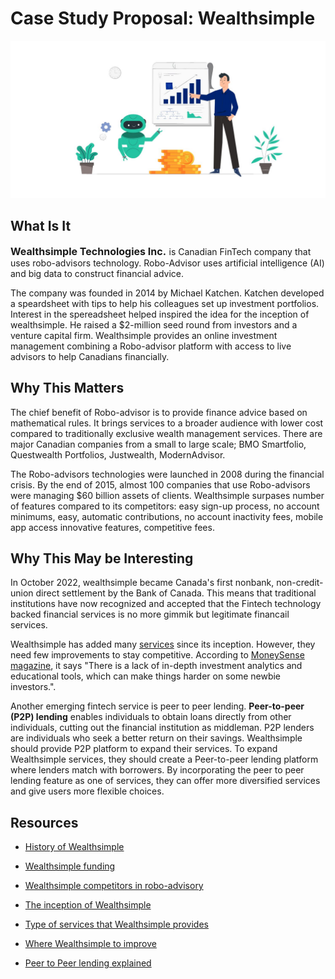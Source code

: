 # Case Study Proposal: Wealthsimple
![image](Robo-Advisor-1.jpg)


## What Is It
<font size="3">**Wealthsimple Technologies Inc.** </font>is Canadian FinTech company that uses robo-advisors technology. Robo-Advisor uses artificial intelligence (AI) and big data to construct financial advice. 

The company was founded in 2014 by Michael Katchen. Katchen developed a speardsheet with tips to help his colleagues set up investment portfolios. Interest in the spereadsheet helped inspired the idea for the inception of wealthsimple. He raised a $2-million seed round from investors and a venture capital firm. 
Wealthsimple provides an online investment management combining a Robo-advisor platform with access to live advisors to help Canadians financially. 

## Why This Matters
The chief benefit of Robo-advisor is to provide finance advice based on mathematical rules. It brings services to a broader audience with lower cost compared to traditionally exclusive wealth management services. There are major Canadian companies from a small to large scale; BMO Smartfolio, Questwealth Portfolios, Justwealth, ModernAdvisor. 

The Robo-advisors technologies were launched in 2008 during the financial crisis. By the end of 2015, almost 100 companies that use Robo-advisors were managing $60 billion assets of clients. Wealthsimple surpases number of features compared to its competitors: easy sign-up process, no account minimums, easy, automatic contributions, no account inactivity fees, mobile app access innovative features, competitive fees. 

## Why This May be Interesting
In October 2022, wealthsimple became Canada's first nonbank, non-credit-union direct settlement by the Bank of Canada. 
This means that traditional institutions have now recognized and accepted that the Fintech technology backed financial services is no more gimmik but legitimate financail services. 

Wealthsimple has added many [services](https://www.wealthrocket.com/investing/wealthsimple-review/) since its inception. However, they need few improvements to stay competitive. According to [MoneySense magazine](https://www.moneysense.ca/save/investing/wealthsimple-trade-review/), it says "There is a lack of in-depth investment analytics and educational tools, which can make things harder on some newbie investors.". 


Another emerging fintech service is peer to peer lending. **Peer-to-peer (P2P) lending** enables individuals to obtain loans directly from other individuals, cutting out the financial institution as middleman. P2P lenders are individuals who seek a better return on their savings. Wealthsimple should provide P2P platform to expand their services. 
To expand Wealthsimple services, they should create a Peer-to-peer lending platform where lenders match with borrowers. By incorporating the peer to peer lending feature as one of services, they can offer more diversified services and give users more flexible choices. 

## Resources

* [History of Wealthsimple](https://en.wikipedia.org/wiki/Wealthsimple#:~:text=Wealthsimple%20Inc.%20is%20a%20Canadian,billion%20in%20assets%20under%20management.)

* [Wealthsimple funding](https://www.crunchbase.com/organization/wealthsimple/company_financials)

* [Wealthsimple competitors in robo-advisory](https://cointelegraph.com/news/national-bank-of-canada-pilots-blockchain-to-combat-complex-processes)

* [The inception of Wealthsimple](https://en.wikipedia.org/wiki/Wealthsimple#:~:text=Wealthsimple%20Inc.%20is%20a%20Canadian,billion%20in%20assets%20under%20management.)

* [Type of services that Wealthsimple provides](https://www.wealthrocket.com/investing/wealthsimple-review/)

* [Where Wealthsimple to improve](https://www.moneysense.ca/save/investing/wealthsimple-trade-review/)

* [Peer to Peer lending explained](https://www.investopedia.com/terms/p/peer-to-peer-lending.asp)

